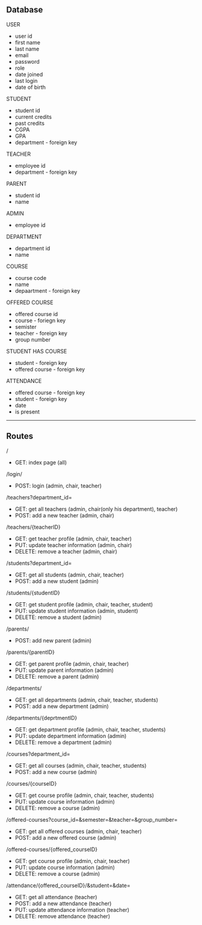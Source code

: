 ## Database

USER
- user id
- first name
- last name
- email
- password
- role 
- date joined 
- last login 
- date of birth 

STUDENT
- student id
- current credits 
- past credits
- CGPA
- GPA
- department - foreign key

TEACHER 
- employee id
- department - foreign key

PARENT
- student id
- name

ADMIN
- employee id

DEPARTMENT 
- department id
- name

COURSE
- course code
- name 
- depaartment - foreign key

OFFERED COURSE
- offered course id
- course - foriegn key
- semister 
- teacher - foreign key
- group number

STUDENT HAS COURSE 
- student - foreign key
- offered course - foreign key 

ATTENDANCE 
- offered course - foreign key
- student - foreign key
- date
- is present



------



## Routes 




/ 
- GET: index page (all)

/login/
- POST: login (admin, chair, teacher)

/teachers?department_id=
- GET: get all teachers (admin, chair(only his department), teacher)
- POST: add a new teacher (admin, chair)

/teachers/{teacherID}
- GET: get teacher profile (admin, chair, teacher)
- PUT: update teacher information (admin, chair)
- DELETE: remove a teacher (admin, chair)

/students?department_id=
- GET: get all students (admin, chair, teacher)
- POST: add a new student (admin)

/students/{studentID}
- GET: get student profile (admin, chair, teacher, student)
- PUT: update student information (admin, student)
- DELETE: remove a student (admin)

/parents/
- POST: add new parent (admin)

/parents/{parentID}
- GET: get parent profile (admin, chair, teacher)
- PUT: update parent information (admin)
- DELETE: remove a parent (admin)

/departments/
- GET: get all departments (admin, chair, teacher, students)
- POST: add a new department (admin)

/departments/{deprtmentID}
- GET: get department profile (admin, chair, teacher, students)
- PUT: update department information (admin)
- DELETE: remove a department (admin)

/courses?department_id=
- GET: get all courses (admin, chair, teacher, students)
- POST: add a new course (admin)

/courses/{courseID}
- GET: get course profile (admin, chair, teacher, students)
- PUT: update course information (admin)
- DELETE: remove a course (admin)

/offered-courses?course_id=&semester=&teacher=&group_number=
- GET: get all offered courses (admin, chair, teacher)
- POST: add a new offered course (admin)

/offered-courses/{offered_courseID}
- GET: get course profile (admin, chair, teacher)
- PUT: update course information (admin)
- DELETE: remove a course (admin)

/attendance/{offered_courseID}/&student=&date=
- GET: get all attendance (teacher)
- POST: add a new attendance (teacher)
- PUT: update attendance information (teacher)
- DELETE: remove attendance (teacher)